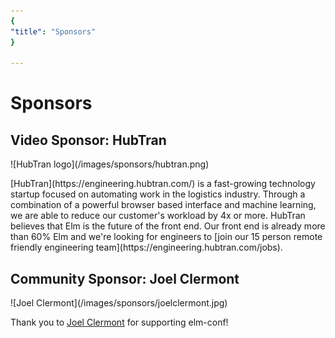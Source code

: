 ```yaml
---
{
"title": "Sponsors"
}

---
```


# Sponsors

## Video Sponsor: HubTran

<div class="sponsor-row">
  ![HubTran logo](/images/sponsors/hubtran.png)
  <p>
  [HubTran](https://engineering.hubtran.com/) is a fast-growing technology startup focused on automating work in the logistics industry. Through a combination of a powerful browser based interface and machine learning, we are able to reduce our customer's workload by 4x or more. HubTran believes that Elm is the future of the front end. Our front end is already more than 60% Elm and we're looking for engineers to [join our 15 person remote friendly engineering team](https://engineering.hubtran.com/jobs).
  </p>
</div>

## Community Sponsor: Joel Clermont

<div class="sponsor-row">
  ![Joel Clermont](/images/sponsors/joelclermont.jpg)
  <p>Thank you to <a href="https://twitter.com/jclermont">Joel Clermont</a> for supporting elm-conf!</p>
</div>
